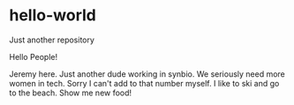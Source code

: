 # hello-world
Just another repository

Hello People!

Jeremy here. Just another dude working in synbio. We seriously need more women in tech.
Sorry I can't add to that number myself. I like to ski and go to the beach. Show me new food!
